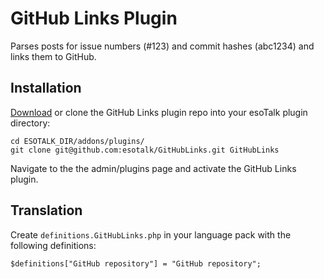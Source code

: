 # GitHub Links Plugin

Parses posts for issue numbers (#123) and commit hashes (abc1234) and links them to GitHub.

## Installation

[Download](https://github.com/esotalk/GitHubLinks/archive/master.zip) or clone the GitHub Links plugin repo into your esoTalk plugin directory:

	cd ESOTALK_DIR/addons/plugins/
	git clone git@github.com:esotalk/GitHubLinks.git GitHubLinks

Navigate to the the admin/plugins page and activate the GitHub Links plugin.

## Translation

Create `definitions.GitHubLinks.php` in your language pack with the following definitions:

	$definitions["GitHub repository"] = "GitHub repository";